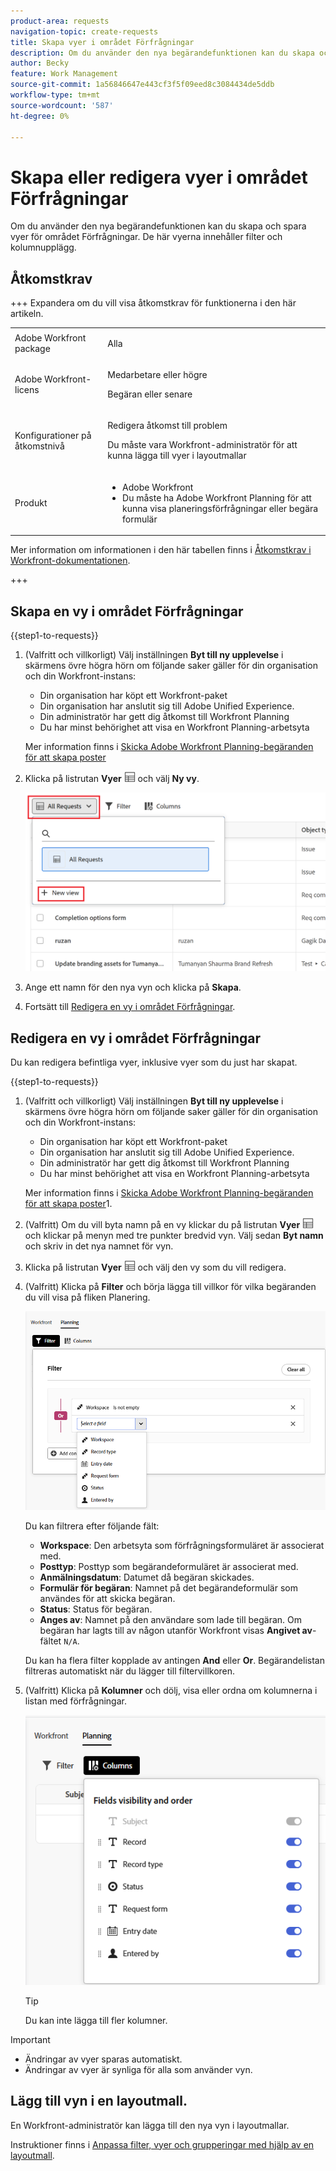 ```yaml
---
product-area: requests
navigation-topic: create-requests
title: Skapa vyer i området Förfrågningar
description: Om du använder den nya begärandefunktionen kan du skapa och spara vyer för området Förfrågningar.
author: Becky
feature: Work Management
source-git-commit: 1a56846647e443cf3f5f09eed8c3084434de5ddb
workflow-type: tm+mt
source-wordcount: '587'
ht-degree: 0%

---
```


# Skapa eller redigera vyer i området Förfrågningar


Om du använder den nya begärandefunktionen kan du skapa och spara vyer för området Förfrågningar. De här vyerna innehåller filter och kolumnupplägg.

## Åtkomstkrav

+++ Expandera om du vill visa åtkomstkrav för funktionerna i den här artikeln.


<table style="table-layout:auto"> 
 <col> 
 <col> 
 <tbody> 
 <tbody> 
  <tr> 
   <td role="rowheader">Adobe Workfront package</td> 
   <td> <p>Alla </p> </td> 
  </tr> 
  <tr> 
   <td role="rowheader">Adobe Workfront-licens</td> 
   <td> <p>Medarbetare eller högre</p>
   <p>Begäran eller senare</p>
    </td> 
  </tr> 
  <tr> 
   <td role="rowheader">Konfigurationer på åtkomstnivå</td> 
   <td> <p>Redigera åtkomst till problem</p>  <p>Du måste vara Workfront-administratör för att kunna lägga till vyer i layoutmallar</td> 
  </tr> 
  <tr> 
   <td role="rowheader"> Produkt</td> 
   <td> <ul><li>Adobe Workfront</li><li>Du måste ha Adobe Workfront Planning för att kunna visa planeringsförfrågningar eller begära formulär</td> 
  </tr> 
 </tbody> 
</table>

Mer information om informationen i den här tabellen finns i [Åtkomstkrav i Workfront-dokumentationen](/help/quicksilver/administration-and-setup/add-users/access-levels-and-object-permissions/access-level-requirements-in-documentation.md).

+++

## Skapa en vy i området Förfrågningar

{{step1-to-requests}}

1. (Valfritt och villkorligt) Välj inställningen **Byt till ny upplevelse** i skärmens övre högra hörn om följande saker gäller för din organisation och din Workfront-instans:

   * Din organisation har köpt ett Workfront-paket
   * Din organisation har anslutit sig till Adobe Unified Experience.
   * Din administratör har gett dig åtkomst till Workfront Planning
   * Du har minst behörighet att visa en Workfront Planning-arbetsyta

   Mer information finns i [Skicka Adobe Workfront Planning-begäranden för att skapa poster](/help/quicksilver/planning/requests/submit-requests.md)

1. Klicka på listrutan **Vyer** ![Vyer](assets/view-icon-requests.png) och välj **Ny vy**.

   ![Ny vy](assets/create-new-view.png)

1. Ange ett namn för den nya vyn och klicka på **Skapa**.
1. Fortsätt till [Redigera en vy i området Förfrågningar](#edit-a-view-in-the-requests-area).

## Redigera en vy i området Förfrågningar

Du kan redigera befintliga vyer, inklusive vyer som du just har skapat.

{{step1-to-requests}}

1. (Valfritt och villkorligt) Välj inställningen **Byt till ny upplevelse** i skärmens övre högra hörn om följande saker gäller för din organisation och din Workfront-instans:

   * Din organisation har köpt ett Workfront-paket
   * Din organisation har anslutit sig till Adobe Unified Experience.
   * Din administratör har gett dig åtkomst till Workfront Planning
   * Du har minst behörighet att visa en Workfront Planning-arbetsyta

   Mer information finns i [Skicka Adobe Workfront Planning-begäranden för att skapa poster](/help/quicksilver/planning/requests/submit-requests.md)1.

1. (Valfritt) Om du vill byta namn på en vy klickar du på listrutan **Vyer** ![Vyer](assets/view-icon-requests.png) och klickar på menyn med tre punkter bredvid vyn. Välj sedan **Byt namn** och skriv in det nya namnet för vyn.
1. Klicka på listrutan **Vyer** ![Vyer](assets/view-icon-requests.png) och välj den vy som du vill redigera.
1. (Valfritt) Klicka på **Filter** och börja lägga till villkor för vilka begäranden du vill visa på fliken Planering.

   ![Redigeringsfilter på fliken Planeringsbegäranden](assets/filters-editing-box-in-requests-planning-tab.png)

   Du kan filtrera efter följande fält:

   * **Workspace**: Den arbetsyta som förfrågningsformuläret är associerat med.
   * **Posttyp**: Posttyp som begärandeformuläret är associerat med.
   * **Anmälningsdatum**: Datumet då begäran skickades.
   * **Formulär för begäran**: Namnet på det begärandeformulär som användes för att skicka begäran.
   * **Status**: Status för begäran.
   * **Anges av**: Namnet på den användare som lade till begäran. Om begäran har lagts till av någon utanför Workfront visas **Angivet av**-fältet `N/A`.

   Du kan ha flera filter kopplade av antingen **And** eller **Or**.
Begärandelistan filtreras automatiskt när du lägger till filtervillkoren.

1. (Valfritt) Klicka på **Kolumner** och dölj, visa eller ordna om kolumnerna i listan med förfrågningar.

   ![Kolumnruta](assets/columns-editing-box-in-requests-planning-tab.png)

   >[!TIP]
   >
   >Du kan inte lägga till fler kolumner.

>[!IMPORTANT]
>
> * Ändringar av vyer sparas automatiskt.
> * Ändringar av vyer är synliga för alla som använder vyn.

## Lägg till vyn i en layoutmall.

En Workfront-administratör kan lägga till den nya vyn i layoutmallar.

Instruktioner finns i [Anpassa filter, vyer och grupperingar med hjälp av en layoutmall](/help/quicksilver/administration-and-setup/customize-workfront/use-layout-templates/customize-fvg-list-controls-layout-template.md).
